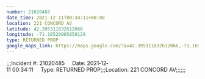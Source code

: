 ```yaml
---
number: 21020485
date_time: 2021-12-11T00:34:11+00:00
location: 221 CONCORD AV
latitude: 42.395311832612066
longitude: -71.16528005859129
type: RETURNED PROP
google_maps_link: https://maps.google.com/?q=42.395311832612066,-71.16528005859129
---
```


;;;Incident #: 21020485     Date: 2021‐12‐11 00:34:11     Type: RETURNED PROP;;;Location: 221 CONCORD AV;;;;;;
